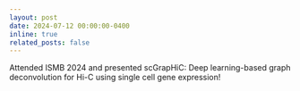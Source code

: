 ```yaml
---
layout: post
date: 2024-07-12 00:00:00-0400
inline: true
related_posts: false
---
```


Attended ISMB 2024 and presented scGrapHiC: Deep learning-based graph deconvolution for Hi-C using single cell gene expression!